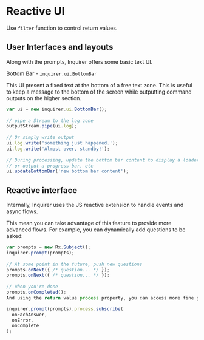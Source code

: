 # Reactive UI

Use `filter` function to control return values.

## User Interfaces and layouts

Along with the prompts, Inquirer offers some basic text UI.

Bottom Bar - `inquirer.ui.BottomBar`

This UI present a fixed text at the bottom of a free text zone. This is useful to keep a message to the bottom of the screen while outputting command outputs on the higher section.

```js
var ui = new inquirer.ui.BottomBar();
 
// pipe a Stream to the log zone 
outputStream.pipe(ui.log);
 
// Or simply write output 
ui.log.write('something just happened.');
ui.log.write('Almost over, standby!');
 
// During processing, update the bottom bar content to display a loader 
// or output a progress bar, etc 
ui.updateBottomBar('new bottom bar content');
```

## Reactive interface
Internally, Inquirer uses the JS reactive extension to handle events and async flows.

This mean you can take advantage of this feature to provide more advanced flows. For example, you can dynamically add questions to be asked:

```js
var prompts = new Rx.Subject();
inquirer.prompt(prompts);
 
// At some point in the future, push new questions 
prompts.onNext({ /* question... */ });
prompts.onNext({ /* question... */ });
 
// When you're done 
prompts.onCompleted();
And using the return value process property, you can access more fine grained callbacks:

inquirer.prompt(prompts).process.subscribe(
  onEachAnswer,
  onError,
  onComplete
);
```